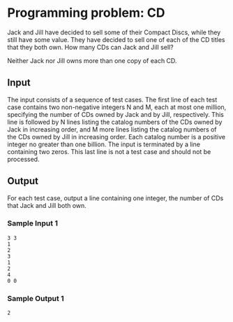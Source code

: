 # Programming problem: CD

Jack and Jill have decided to sell some of their Compact Discs, while they still have some value. They have decided to sell one of each of the CD titles that they both own. How many CDs can Jack and Jill sell?

Neither Jack nor Jill owns more than one copy of each CD.

## Input
The input consists of a sequence of test cases. The first line of each test case contains two non-negative integers N and M, each at most one million, specifying the number of CDs owned by Jack and by Jill, respectively. This line is followed by N lines listing the catalog numbers of the CDs owned by Jack in increasing order, and M more lines listing the catalog numbers of the CDs owned by Jill in increasing order. Each catalog number is a positive integer no greater than one billion. The input is terminated by a line containing two zeros. This last line is not a test case and should not be processed.

## Output
For each test case, output a line containing one integer, the number of CDs that Jack and Jill both own.

### Sample Input 1                
```
3 3							
1
2
3
1
2
4
0 0
```

### Sample Output 1 
```
2
```
